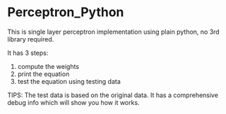 # Perceptron_Python

This is single layer perceptron implementation using plain python, no 3rd library required.

It has 3 steps:

1. compute the weights
2. print the equation
3. test the equation using testing data

TIPS:
The test data is based on the original data.
It has a comprehensive debug info which will show you how it works.
